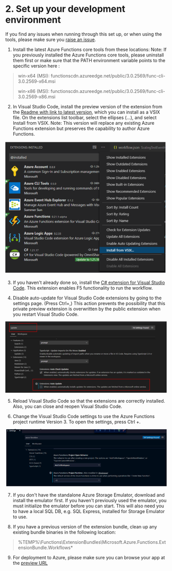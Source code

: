 # 2. Set up your development environment

If you find any issues when running through this set up, or when using the tools, please make sure you [raise an issue](https://github.com/Azure/logicapps/issues/new).

1. Install the latest Azure Functions core tools from these locations: Note: If you previously installed the Azure Functions core tools, please uninstall them first or make sure that the PATH environment variable points to the specific version here :

> win-x64 (MSI): functionscdn.azureedge.net/public/3.0.2569/func-cli-3.0.2569-x64.msi
>
> win-x86 (MSI): functionscdn.azureedge.net/public/3.0.2569/func-cli-3.0.2569-x86.msi

2. In Visual Studio Code, install the preview version of the extension from the [Readme with link to latest version](https://github.com/Azure/logicapps/blob/master/preview/readme.md), which you can install as a VSIX file. On the extensions list toolbar, select the ellipses (…), and select Install from VSIX. Note: This version will replace any existing Azure Functions extension but preserves the capability to author Azure Functions.

![Install from VSIX](./../Images/InstallVsix.png)

3. If you haven't already done so, install the [C# extension for Visual Studio Code](https://marketplace.visualstudio.com/items?itemName=ms-dotnettools.csharp). This extension enables F5 functionality to run the workflow.

4. Disable auto-update for Visual Studio Code extensions by going to the settings page. (Press Ctrl+,) This action prevents the possibility that this private preview extension is overwritten by the public extension when you restart Visual Studio Code.

![Disable update from VSIX](./../Images/DisableUpdate.png)

5. Reload Visual Studio Code so that the extensions are correctly installed. Also, you can close and reopen Visual Studio Code.

6. Change the Visual Studio Code settings to use the Azure Functions project runtime Version 3. To open the settings, press Ctrl +.

![Function Runtime Version](./../Images/RuntimeVersion.png)

7. If you don't have the standalone Azure Storage Emulator, download and install the emulator first. If you haven't previously used the emulator, you must initialize the emulator before you can start. This will also need you to have a local SQL DB, e.g. SQL Express, installed for Storage Emulator to use.

8. If you have a previous version of the extension bundle, clean up any existing bundle binaries in the following location:

> %TEMP%\Functions\ExtensionBundles\Microsoft.Azure.Functions.ExtensionBundle.Workflows*

9. For deployment to Azure, please make sure you can browse your app at the [preview URL](https://portal.azure.com/?websitesextension_workflowspreview=true)